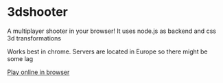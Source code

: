 # 3dshooter
A multiplayer shooter in your browser! It uses node.js as backend and css 3d transformations

Works best in chrome. Servers are located in Europe so there might be some lag

[Play online in browser](https://aaserver.net/projects/3dshooter)
